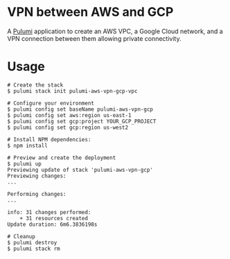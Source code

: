 # VPN between AWS and GCP

A [Pulumi](https://www.pulumi.com/) application to create an AWS VPC, a
Google Cloud network, and a VPN connection between them allowing private
connectivity.

# Usage

```
# Create the stack
$ pulumi stack init pulumi-aws-vpn-gcp-vpc

# Configure your environment
$ pulumi config set baseName pulumi-aws-vpn-gcp
$ pulumi config set aws:region us-east-1
$ pulumi config set gcp:project YOUR_GCP_PROJECT
$ pulumi config set gcp:region us-west2

# Install NPM dependencies:
$ npm install

# Preview and create the deployment
$ pulumi up
Previewing update of stack 'pulumi-aws-vpn-gcp'
Previewing changes:
...

Performing changes:
...

info: 31 changes performed:
    + 31 resources created
Update duration: 6m6.3836198s

# Cleanup
$ pulumi destroy
$ pulumi stack rm
```
